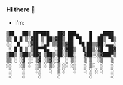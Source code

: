 ### Hi there 👋

- I'm:
```
▒██   ██▒ ██▀███   ██▓ ███▄    █   ▄████ 
▒▒ █ █ ▒░▓██ ▒ ██▒▓██▒ ██ ▀█   █  ██▒ ▀█▒
░░  █   ░▓██ ░▄█ ▒▒██▒▓██  ▀█ ██▒▒██░▄▄▄░
 ░ █ █ ▒ ▒██▀▀█▄  ░██░▓██▒  ▐▌██▒░▓█  ██▓
▒██▒ ▒██▒░██▓ ▒██▒░██░▒██░   ▓██░░▒▓███▀▒
▒▒ ░ ░▓ ░░ ▒▓ ░▒▓░░▓  ░ ▒░   ▒ ▒  ░▒   ▒ 
░░   ░▒ ░  ░▒ ░ ▒░ ▒ ░░ ░░   ░ ▒░  ░   ░ 
 ░    ░    ░░   ░  ▒ ░   ░   ░ ░ ░ ░   ░ 
 ░    ░     ░      ░           ░       ░ 
```

<!--
**xring/xring** is a ✨ _special_ ✨ repository because its `README.md` (this file) appears on your GitHub profile.

Here are some ideas to get you started:

- 🔭 I’m currently working on ...
- 🌱 I’m currently learning ...
- 👯 I’m looking to collaborate on ...
- 🤔 I’m looking for help with ...
- 💬 Ask me about ...
- 📫 How to reach me: ...
- 😄 Pronouns: ...
- ⚡ Fun fact: ...
-->
